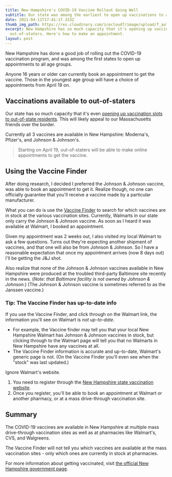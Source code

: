 ```yaml
---
title: New Hampshire's COVID-19 Vaccine Rollout Going Well
subtitle: Our state was among the earliest to open up vaccinations to all ages
date: 2021-04-11T17:41:17.333Z
thumb_img_path: https://res.cloudinary.com/icecloud7/image/upload/f_auto/v1618164437/covid-19-vaccine_upwbby.png
excerpt: New Hampshire has so much capacity that it's opening up vaccinations to
  out-of-staters. Here's how to make an appointment.
layout: post
---
```

New Hampshire has done a good job of rolling out the COVID-19 vaccination program, and was among the first states to open up appointments to all age groups. 

Anyone 16 years or older can currently book an appointment to get the vaccine. Those in the youngest age group will have a choice of appointments from April 19 on. 

## Vaccinations available to out-of-staters

Our state has so much capacity that it's even <a href="https://www.bostonglobe.com/2021/04/09/metro/cant-book-covid-19-vaccine-appointment-soon-you-can-get-shot-new-hampshire/" target="blank">opening up vaccination slots to out-of-state residents</a>. This will likely appeal to our Massachusetts friends over the border.

Currently all 3 vaccines are available in New Hampshire: Moderna's, Pfizer's, and Johnson & Johnson's. 

> Starting on April 19, out-of-staters will be able to make online appointments to get the vaccine.


## Using the Vaccine Finder

After doing research, I decided I preferred the Johnson & Johnson vaccine, was able to book an appointment to get it. Realize though, no one can officially guarantee that you'll receive a vaccine made by a particular manufacturer. 

What you can do is use the <a href="https://vaccinefinder.org/" target="blank">Vaccine Finder</a> to search for which vaccines are in stock at the various vaccination sites. Currently, Walmarts in our state only carry the Johnson & Johnson vaccine. As soon as I heard it was available at Walmart, I booked an appointment. 

Given my appointment was 2 weeks out, I also visited my local Walmart to ask a few questions. Turns out they're expecting another shipment of vaccines, and that one will also be from Johnson & Johnson. So I have a reasonable expectation that once my appointment arrives (now 8 days out) I'll be getting the J&J shot. 

Also realize that none of the Johnson & Johnson vaccines available in New Hampshire were produced at the troubled third-party Baltimore site recently in the news. (*Note: that Baltimore facility is not owned by Johnson & Johnson*.) (The Johnson & Johnson vaccine is sometimes referred to as the Janssen vaccine.)

### Tip: The Vaccine Finder has up-to-date info

If you use the Vaccine Finder, and click through on the Walmart link, the information you'll see on Walmart is *not up-to-date*. 

* For example, the Vaccine finder may tell you that your local New Hampshire Walmart has Johnson & Johnson vaccines in stock, but clicking through to the Walmart page will tell you that no Walmarts in New Hampshire have any vaccines at all.
* The Vaccine Finder information is accurate and up-to-date, Walmart's generic page is not. (On the Vaccine Finder you'll even see when the "stock" was last updated.) 

Ignore Walmart's website. 

1. You need to register through the <a href="https://www.vaccines.nh.gov/" target="blank">New Hampshire state vaccination website</a>. 
2. Once you register, you'll be able to book an appointment at Walmart or another pharmacy, or at a mass drive-through vaccination site.

## Summary

The COVID-19 vaccines are available in New Hampshire at multiple mass drive-through vaccination sites as well as at pharmacies like Walmart's, CVS, and Walgreens.

The Vaccine Finder will not tell you which vaccines are available at the mass vaccination sites - only which ones are currently in stock at pharmacies. 

For more information about getting vaccinated, visit <a href="https://www.vaccines.nh.gov/" target="blank">the official New Hampshire government page</a>.